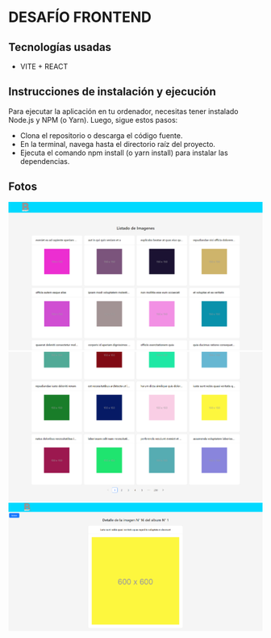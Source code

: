 # DESAFÍO FRONTEND

## Tecnologías usadas

* VITE + REACT 


## Instrucciones de instalación y ejecución

Para ejecutar la aplicación en tu ordenador, necesitas tener instalado Node.js y NPM (o Yarn). Luego, sigue estos pasos:

* Clona el repositorio o descarga el código fuente.
* En la terminal, navega hasta el directorio raíz del proyecto.
* Ejecuta el comando npm install (o yarn install) para instalar las dependencias.

## Fotos

![1](./images/1.png)
![2](./images/2.png)
![3](./images/3.png)
